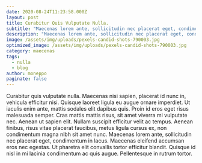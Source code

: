```yaml
---
date: 2020-08-24T11:23:58.000Z
layout: post
title: Curabitur Quis Vulputate Nulla.
subtitle: "Maecenas lorem ante, sollicitudin nec placerat eget, condimentum in lacus"
description: "Maecenas lorem ante, sollicitudin nec placerat eget, condimentum in lacus." 
image: /assets/img/uploads/pexels-candid-shots-790003.jpg
optimized_image: /assets/img/uploads/pexels-candid-shots-790003.jpg
category: maecenas
tags:
  - nulla
  - blog
author: moneppo
paginate: false
---
```

 Curabitur quis vulputate nulla. Maecenas nisi sapien, placerat id nunc in, vehicula efficitur nisi. Quisque laoreet ligula eu augue ornare imperdiet. Ut iaculis enim ante, mattis sodales elit dapibus quis. Proin id eros eget risus malesuada semper. Cras mattis mattis risus, sit amet viverra mi vulputate nec. Aenean ut sapien elit. Nullam suscipit efficitur velit ac tempus. Aenean finibus, risus vitae placerat faucibus, metus ligula cursus ex, non condimentum magna nibh sit amet nunc. Maecenas lorem ante, sollicitudin nec placerat eget, condimentum in lacus. Maecenas eleifend accumsan eros nec egestas. Ut pharetra elit convallis tortor efficitur blandit. Quisque id nisl in mi lacinia condimentum ac quis augue. Pellentesque in rutrum tortor.

